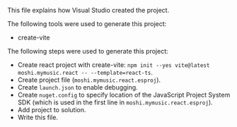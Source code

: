 This file explains how Visual Studio created the project.

The following tools were used to generate this project:
- create-vite

The following steps were used to generate this project:
- Create react project with create-vite: `npm init --yes vite@latest moshi.mymusic.react -- --template=react-ts`.
- Create project file (`moshi.mymusic.react.esproj`).
- Create `launch.json` to enable debugging.
- Create `nuget.config` to specify location of the JavaScript Project System SDK (which is used in the first line in `moshi.mymusic.react.esproj`).
- Add project to solution.
- Write this file.
